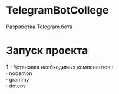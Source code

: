# TelegramBotCollege
Разработка Telegram бота 

# Запуск проекта
1 - Установка необходимых компонентов :  
· nodemon  
· grammy  
· dotenv  
